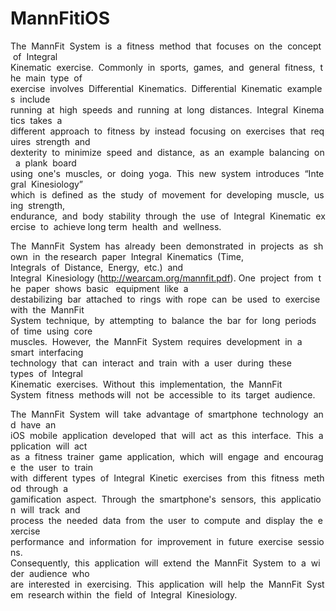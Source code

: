 # MannFitiOS

The  MannFit  System  is  a  fitness  method  that  focuses  on  the  concept  of  Integral
Kinematic  exercise.  Commonly  in  sports,  games,  and  general  fitness,  the  main  type  of
exercise  involves  Differential  Kinematics.  Differential  Kinematic  examples  include
running  at  high  speeds  and  running  at  long  distances.  Integral  Kinematics  takes  a
different  approach  to  fitness  by  instead  focusing  on  exercises  that  requires  strength  and
dexterity  to  minimize  speed  and  distance,  as  an  example  balancing  on  a  plank  board
using  one's  muscles,  or  doing  yoga.  This  new  system  introduces  “Integral  Kinesiology”
which  is  defined  as  the  study  of  movement  for  developing  muscle,  using  strength,
endurance,  and  body  stability  through  the  use  of  Integral  Kinematic  exercise  to  achieve
long term  health  and  wellness.

The  MannFit  System  has  already  been  demonstrated  in  projects  as  shown  in  the
research  paper  Integral  Kinematics  (Time, Integrals  of  Distance,  Energy,  etc.)  and
Integral  Kinesiology (http://wearcam.org/mannfit.pdf). One  project  from  the  paper  shows  basic  
equipment  like  a destabilizing  bar  attached  to  rings  with  rope  can  be  used  to  exercise  
with  the  MannFit System  technique,  by  attempting  to  balance  the  bar  for  long  periods  
of  time  using  core muscles.  However,  the  MannFit  System  requires  development  in  a  
smart  interfacing technology  that  can  interact  and  train  with  a  user  during  these  
types  of  Integral Kinematic  exercises.  Without  this  implementation,  the  MannFit  
System  fitness  methods will  not  be  accessible  to  its  target  audience.

The  MannFit  System  will  take  advantage  of  smartphone  technology  and  have  an
iOS  mobile  application  developed  that  will  act  as  this  interface.  This  application  will  act
as  a  fitness  trainer  game  application,  which  will  engage  and  encourage  the  user  to  train
with  different  types  of  Integral  Kinetic  exercises  from  this  fitness  method  through  a
gamification  aspect.  Through  the  smartphone's  sensors,  this  application  will  track  and
process  the  needed  data  from  the  user  to  compute  and  display  the  exercise
performance  and  information  for  improvement  in  future  exercise  sessions. 
Consequently,  this  application  will  extend  the  MannFit  System  to  a  wider  audience  who
are  interested  in  exercising.  This  application  will  help  the  MannFit  System  research
within  the  field  of  Integral  Kinesiology.
